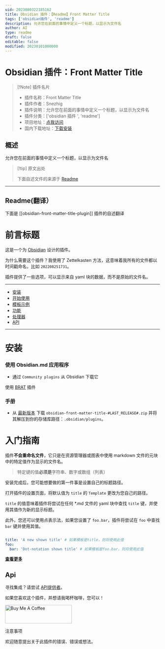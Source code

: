 ```yaml
---
uid: 2023080322185162
title: Obsidian 插件：【Readme】Front Matter Title
tags: ['obsidian插件', 'readme']
description: 允许您在前面的事情中定义一个标题，以显示为文件名
author: AI
type: readme
draft: false
editable: false
modified: 20230101000000
---
```


# Obsidian 插件：Front Matter Title

> [!Note] 插件名片
> - 插件名称：Front Matter Title
> - 插件作者：Snezhig
> - 插件说明：允许您在前面的事情中定义一个标题，以显示为文件名
> - 插件分类：['obsidian 插件 ', 'readme']
> - 项目地址：[点我访问](https://github.com/snezhig/obsidian-front-matter-title)
> - 国内下载地址：[下载安装](https://pkmer.cn/products/plugin/pluginMarket/?obsidian-front-matter-title-plugin)

## 概述

允许您在前面的事情中定义一个标题，以显示为文件名

> [!tip] 原文出处
>
>下面自述文件的来源于 [Readme](https://ghproxy.net/https://raw.githubusercontent.com/snezhig/obsidian-front-matter-title/master/README.md)
>

---

## Readme(翻译）

下面是 [[obsidian-front-matter-title-plugin]] 插件的自述翻译

# 前言标题

这是一个为 [Obsidian](https://obsidian.md) 设计的插件。

为什么需要这个插件？我使用了 Zettelkasten 方法，这意味着我所有的文件都以时间戳命名，比如 `202208251731`。

插件提供了一些选项，可以显示来自 yaml 块的数据，而不是原始的文件名。

---

- [安装](#installation)
- [开始使用](#get-started)
- [模板示例](./docs/TemplateExamples.md)
- [功能](./docs/Features.md)
- [处理器](./docs/Processor.md)
- [API](#api)

---

# 安装

### 使用 Obsidian.md 应用程序

* 通过 `Community plugins` 从 Obsidian 下载它

使用 [BRAT](https://github.com/TfTHacker/obsidian42-brat) 插件

### 手册

* 从 [最新版本](https://github.com/Snezhig/obsidian-front-matter-title/releases/latest/) 下载 `obsidian-front-matter-title-#LAST_RELEASE#.zip` 并将其解压到你的存储库路径：`.obsidian/plugins`。

# 入门指南

插件**不会重命名文件**，它只是在资源管理器或图表中使用 markdown 文件的元块中的特定值作为显示的文件名。

> 特定键的值**必须是**字符串、数字或数组（列表）

安装完成后，您可能想要做的第一件事是设置自己的标题路径。

打开插件的设置页面，将默认值为 `title` 的 `Template` 更改为您自己的路径。

`title` 的值意味着插件将尝试在任何 *.md 文件的 yaml 块中查找 `title` 键，并使用其值作为新的显示标题。

此外，您还可以使用点表示法，如果您设置了 `foo.bar`，插件将尝试在 `foo` 中查找 `bar` 键并使用其值。

```yaml

title: 'A new shown title' # 如果模板是title，则将使用此值
foo:
  bar: 'Dot-notation shown title' # 如果模板是foo.bar，则将使用此值
```

[**查看更多**](./docs/TemplateExamples.md)

## Api

寻找集成？请尝试 [API提供者](https://github.com/Snezhig/front-matter-plguin-api-provider)。

如果您喜欢这个插件，并想请我喝杯咖啡，您可以！

<a href="https://www.buymeacoffee.com/snezhig" target="_blank">

<img src="https://cdn.buymeacoffee.com/buttons/v2/default-violet.png" alt="Buy Me A Coffee" style="height: 60px !important;width: 217px !important;" >

</a>

注意事项

欢迎随意提出关于此插件的错误、错误或想法。
